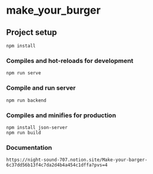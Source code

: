 # make_your_burger

## Project setup
```
npm install
```

### Compiles and hot-reloads for development
```
npm run serve
```

### Compile and run server
````
npm run backend
````

### Compiles and minifies for production
```
npm install json-server
npm run build
```
### Documentation
````
https://night-sound-707.notion.site/Make-your-barger-6c37dd56b13f4c7da2d4b4a454c1dffa?pvs=4
````